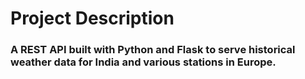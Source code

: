 # Project Description

### A REST API built with Python and Flask to serve historical weather data for India and various stations in Europe.